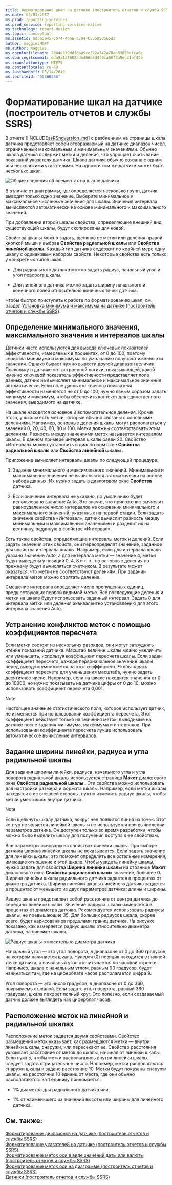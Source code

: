 ```yaml
---
title: Форматирование шкал на датчике (построитель отчетов и службы SSRS) | Документы Майкрософт
ms.date: 03/01/2017
ms.prod: reporting-services
ms.prod_service: reporting-services-native
ms.technology: report-design
ms.topic: conceptual
ms.assetid: 0dd65945-3b74-46a6-a794-b33585d565d2
author: maggiesMSFT
ms.author: maggies
ms.openlocfilehash: 7044e079ddf6aa9ce322a742a78aa83059efca6c
ms.sourcegitcommit: dda9a1a7682ade466b8d4f0ca56f3a9ecc1ef44e
ms.translationtype: MTE75
ms.contentlocale: ru-RU
ms.lasthandoff: 05/14/2019
ms.locfileid: "65580286"
---
```

# <a name="formatting-scales-on-a-gauge-report-builder-and-ssrs"></a>Форматирование шкал на датчике (построитель отчетов и службы SSRS)
  В отчете [!INCLUDE[ssRSnoversion_md](../../includes/ssrsnoversion-md.md)] с разбиением на страницы шкала датчика представляет собой отображаемый на датчике диапазон чисел, ограниченный максимальным и минимальным значениями. Обычно шкала датчика содержит метки и деления, что упрощает считывание показаний указателя датчика. Шкала датчика обычно связана с одним или несколькими указателями. На одном и том же датчике может быть несколько шкал.  
  
 ![Общие сведения об элементах на шкале датчика](../../reporting-services/report-design/media/scaleoverviewdiagram.gif "Общие сведения об элементах на шкале датчика")  
  
 В отличие от диаграммы, где определяется несколько групп, датчик выводит только одно значение. Выберите минимальное и максимальное численные значения для шкалы. Значения интервала вычисляются автоматически на основе минимального и максимального значений.  
  
 При добавлении второй шкалы свойства, определяющие внешний вид существующей шкалы, будут скопированы для новой.  
  
 Свойства шкалы можно задать, щелкнув ее метки или деления правой кнопкой мыши и выбрав **Свойства радиальной шкалы** или **Свойства линейной шкалы**. Каждый тип датчика содержит по крайней мере одну шкалу с одинаковым набором свойств. Некоторые свойства есть только у конкретных типов шкал.  
  
-   Для радиального датчика можно задать радиус, начальный угол и угол поворота шкалы.  
  
-   Для линейного датчика можно задать ширину начального и конечного полей относительно конечных точек датчика.  
  
 Чтобы быстро приступить к работе по форматированию шкал, см. раздел [Установка минимума и максимума на датчике (построитель отчетов и службы SSRS)](../../reporting-services/report-design/set-a-minimum-or-maximum-on-a-gauge-report-builder-and-ssrs.md).  
  
##  <a name="DefiningMinMax"></a> Определение минимального значения, максимального значения и интервалов шкалы  
 Датчики часто используются для вывода ключевых показателей эффективности, измеряемых в процентах, от 0 до 100, поэтому свойства минимума и максимума по умолчанию получают именно эти значения. Однако бывает нужно вывести другой диапазон величин. Поскольку в датчике нет встроенной логики, показывающей, какой именно ключевой показатель эффективности представляет поле данных, датчик не вычисляет минимальное и максимальное значения автоматически. Если поле данных ключевого показателя эффективности изменяется не от 0 до 100, нужно явным образом задать минимум и максимум, чтобы обеспечить контекст для единственного значения, выводимого на датчике.  
  
 На шкале находятся основное и вспомогательное деления. Кроме этого, у шкалы есть метки, которые обычно связаны с основными делениями. Например, основные деления шкалы могут располагаться у значений 0, 20, 40, 60, 80 и 100. Метки должны соответствовать этим делениям. Разность между значениями меток называется интервалом шкалы. В данном примере интервал шкалы равен 20. Свойство «Интервал» можно установить в диалоговом окне **Свойства радиальной шкалы** или **Свойства линейной шкалы** .  
  
 Приложение вычисляет интервалы шкалы по следующей процедуре:  
  
1.  Задание минимального и максимального значений. Минимальное и максимальное значения не вычисляются автоматически на основе набора данных. Их нужно задать в диалоговом окне **Свойства** датчика.  
  
2.  Если значение интервала не указано, по умолчанию будет использовано значение Auto. Это значит, что приложение вычислит равноудаленное число интервалов на основании минимального и максимального значений, указанных на первой стадии. Если задать значение свойства «Интервал», датчик вычислит разность между минимальным и максимальным значениями и разделит их на величину, заданную в свойстве «Интервал».  
  
 Есть также свойства, определяющие интервалы меток и делений. Если задать значения этих свойств, они переопределят значение, заданное для свойства интервала шкалы. Например, если для интервала шкалы указано значение Auto, а для интервала метки — значение 4, метки будут выведены у позиций 0, 4, 8 и т. п., но основные деления по-прежнему будут вычисляться счетчиком. В результате может оказаться, что метки не соответствуют делениям. При задании интервала меток можно спрятать деления.  
  
 Смещение интервала определяет число пропущенных единиц, предшествующих первой видимой метке. Все последующие деления и метки на шкале будут использовать заданный интервал. Задать 0 для интервала метки или деления эквивалентно установлению для этого интервала значения Auto.  
  
##  <a name="ReducingCollisions"></a> Устранение конфликтов меток с помощью коэффициентов пересчета  
 Если метки состоят из нескольких разрядов, они могут затруднять чтение показаний датчика. Масштаб величин шкалы можно увеличить или уменьшить, используя коэффициент пересчета шкалы. Если задан коэффициент пересчета, каждое первоначальное значение шкалы перед выводом умножается на этот коэффициент. Чтобы задать коэффициент пересчета для уменьшения масштаба, нужно задать десятичное число. Например, если на шкале находятся значения от 0 до 10000, но нужно показывать на датчике цифры от 0 до 10, можно использовать коэффициент пересчета 0,001.  
  
> [!NOTE]  
>  Настоящее значение статистического поля, которое использует датчик, не изменяется при использовании коэффициента пересчета. Этот коэффициент действует только на значения меток, выводимые на датчике после задания минимума, максимума и интервалов. При использовании коэффициента пересчета лучше использовать автоматическое вычисление интервалов.  
  
##  <a name="SpecifyingScaleBar"></a> Задание ширины линейки, радиуса и угла радиальной шкалы  
 Для задания ширины линейки, радиуса, начального угла и угла поворота радиальной шкалы используется страница **Макет** диалогового окна **Свойства радиальной шкалы** . Эти свойства можно использовать для настройки размера и формата шкалы. Например, если метки шкалы находятся с ее внешней стороны, нужно изменить радиус шкалы, чтобы метки уместились внутри датчика.  
  
> [!NOTE]  
>  Если щелкнуть шкалу датчика, вокруг нее появится линия из точек. Этот контур не является линейкой шкалы и не используется при вычислении параметров датчика. Он доступен только во время разработки, чтобы можно было выделить шкалу для получения доступа к ее свойствам.  
  
 Все параметры основаны на свойствах линейки шкалы. При выборе датчика ширина линейки шкалы не показывается. Если задать значение для линейки шкалы, это поможет определить все остальные измерения, имеющие отношение к этой шкале. Чтобы увидеть линейку шкалы, нужно задать для свойства **Ширина линейки шкалы** на странице **Макет** диалогового окна **Свойства радиальной шкалы** значение, большее 0. Ширина линейки шкалы радиального датчика задается в процентах от диаметра датчика. Ширина линейки шкалы линейного датчика задается в процентах от меньшего из двух параметров датчика: длины и ширины.  
  
 Радиус шкалы представляет собой расстояние от центра датчика до середины линейки шкалы. Значение радиуса шкалы измеряется в процентах от диаметра датчика. Рекомендуется использовать радиусы шкалы, не превышающие 35. Для больших радиусов шкала, скорее всего, будет нарисована за пределами границ датчика. На рисунке показано, как измеряется радиус шкалы относительно диаметра датчика, на линейке шкалы.  
  
 ![Радиус шкалы относительно диаметра датчика](../../reporting-services/report-design/media/scaleradiusdiagram.gif "Радиус шкалы относительно диаметра датчика")  
  
 Начальный угол — это угол поворота, в диапазоне от 0 до 360 градусов, на котором начинается шкала. Нулевая (0) позиция находится в нижней точке датчика, а начальный угол отсчитывается по часовой стрелке. Например, шкала с начальным углом, равным 90 градусов, будет начинаться там, где на циферблате часов располагается цифра 9.  
  
 Угол поворота — это число градусов, в диапазоне от 0 до 360, покрываемых шкалой. Если задать угол поворота, равный 360 градусам, шкала покроет полный круг. Это полезно, если создаваемый датчик должен выглядеть как циферблат часов.  
  
##  <a name="PositioningLabels"></a> Расположение меток на линейной и радиальной шкалах  
 Расположение меток задается двумя свойствами. Свойство размещения меток указывает, как размещаются метки — внутри линейки шкалы, снаружи, или пересекают ее. Свойство расстояния указывает расстояние от меток до шкалы, начиная от линейки шкалы. Если нужно, чтобы метки располагались внутри линейки шкалы, следует задать отрицательное число. Например, метки располагаются снаружи шкалы и задано расстояние 10. Метки будут показаны снаружи шкалы, на расстоянии 10 единиц от места, где они обычно располагаются. За 1 единицу принимается:  
  
-   1% диаметра для радиального датчика или  
  
-   1% от наименьшего из значений высоты или ширины для линейного датчика.  
  
## <a name="see-also"></a>См. также:  
 [Форматирование диапазонов на датчике (построитель отчетов и службы SSRS)](../../reporting-services/report-design/formatting-ranges-on-a-gauge-report-builder-and-ssrs.md)   
 [Форматирование указателей на датчике (построитель отчетов и службы SSRS)](../../reporting-services/report-design/formatting-pointers-on-a-gauge-report-builder-and-ssrs.md)   
 [Форматирование меток оси в виде значений даты или валюты &#40;построитель отчетов и службы SSRS&#41;](../../reporting-services/report-design/format-axis-labels-as-dates-or-currencies-report-builder-and-ssrs.md)   
 [Форматирование меток оси на диаграмме (построитель отчетов и службы SSRS)](../../reporting-services/report-design/formatting-axis-labels-on-a-chart-report-builder-and-ssrs.md)   
 [Датчики (построитель отчетов и службы SSRS)](../../reporting-services/report-design/gauges-report-builder-and-ssrs.md)  
  
  
